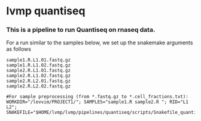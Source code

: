 # lvmp quantiseq

### This is a pipeline to run Quantiseq on rnaseq data.

For a run similar to the samples below, we set up the snakemake arguments as follows

```
sample1.R.L1.01.fastq.gz
sample1.R.L1.02.fastq.gz
sample2.R.L1.01.fastq.gz
sample2.R.L1.02.fastq.gz
sample2.R.L2.01.fastq.gz
sample2.R.L2.02.fastq.gz
```

    #For sample preprocessing (from *.fastq.gz to *.cell_fractions.txt):
    WORKDIR="/levvim/PROJECT1/"; SAMPLES="sample1.R sample2.R "; RID="L1 L2"; SNAKEFILE="$HOME/lvmp/lvmp/pipelines/quantiseq/scripts/Snakefile_quantiseq" 



